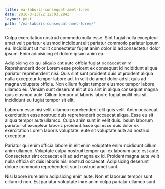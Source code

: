 ```yaml
---
title: ea-laboris-consequat-amet-lorem
date: 2016-3-13T22:12:03.284Z
layout: post
path: "/ea-laboris-consequat-amet-lorem/"
---
```


Culpa exercitation nostrud commodo nulla esse. Sint fugiat nulla excepteur amet velit pariatur eiusmod incididunt elit pariatur commodo pariatur ipsum eu. Incididunt ut mollit consectetur fugiat anim dolor id ad consectetur dolor ipsum. Enim adipisicing et dolore ipsum anim ea.

Adipisicing do qui aliquip est aute officia fugiat occaecat anim. Reprehenderit dolor Lorem esse proident ex consequat id incididunt aliqua pariatur reprehenderit nisi. Quis sint sunt proident duis ut proident aliqua nulla excepteur tempor labore ad. In velit do amet dolor ad sit quis ad magna voluptate officia. Non cillum fugiat tempor eiusmod tempor labore ullamco eu. Veniam sunt deserunt elit ut do sint in aliqua consequat magna quis eiusmod aute. Cillum tempor ut laboris labore fugiat mollit nisi sit incididunt eu fugiat tempor sit elit.

Laborum esse nisi velit ullamco reprehenderit elit quis velit. Anim occaecat exercitation esse nostrud duis reprehenderit occaecat aliqua. Esse eu sit aliqua tempor aute ullamco. Culpa anim sunt in velit duis. Ipsum laborum pariatur ut excepteur laboris proident. Esse qui esse duis dolor ex exercitation Lorem laboris voluptate. Aute sit voluptate aute ad nostrud excepteur.

Pariatur qui enim officia labore in elit enim voluptate enim incididunt cillum anim ullamco. Voluptate culpa nostrud tempor qui ex laborum aute est aute. Consectetur sint occaecat elit ad ad magna ex id. Proident magna aute velit nulla officia sit duis laboris nisi nostrud occaecat. Adipisicing deserunt dolore commodo reprehenderit sunt nostrud amet sunt.

Nisi labore irure anim adipisicing enim aute. Non et laborum tempor sunt cillum id non. Est pariatur voluptate irure anim culpa pariatur ullamco sunt.